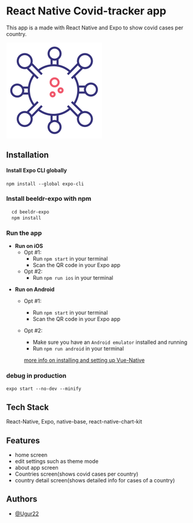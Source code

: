 
# React Native Covid-tracker app
This app is a made with React Native and Expo to show covid cases per country.

![Logo](https://github.com/Ugur22/Beeldr-expo/blob/main/assets/img/covid.png?raw=true)

## Installation 

#### Install Expo CLI globally
```
npm install --global expo-cli
```

### Install beeldr-expo with npm

``` 
  cd beeldr-expo
  npm install
```

### Run the app

* **Run on iOS**
  * Opt #1:
    * Run `npm start` in your terminal
    * Scan the QR code in your Expo app
  * Opt #2:
    * Run `npm run ios` in your terminal

- **Run on Android**
  * Opt #1:
    * Run `npm start` in your terminal
    * Scan the QR code in your Expo app
  * Opt #2:
    * Make sure you have an `Android emulator` installed and running
    * Run `npm run android` in your terminal

    [more info on installing and setting up Vue-Native](https://vue-native.io/docs/installation.html)

### debug in production
```
expo start --no-dev --minify
```
    
## Tech Stack

React-Native, Expo, native-base, react-native-chart-kit
  
## Features

- home screen
- edit settings such as theme mode
- about app screen
- Countries screen(shows covid cases per country)
- country detail screen(shows detailed info for cases of a country)
  
## Authors

- [@Ugur22](https://github.com/Ugur22)

